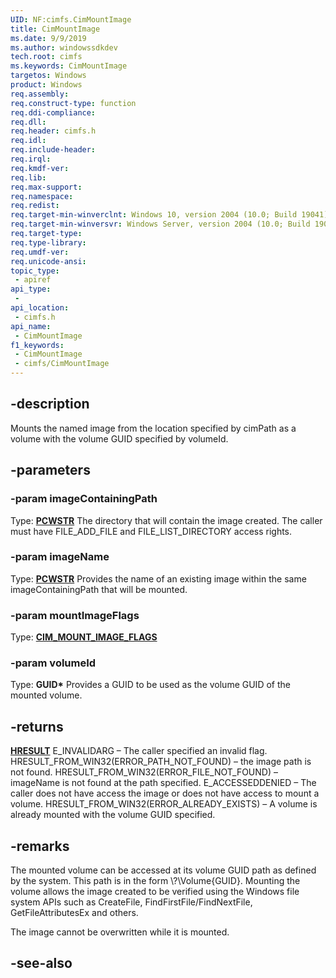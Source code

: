 ```yaml
---
UID: NF:cimfs.CimMountImage
title: CimMountImage
ms.date: 9/9/2019
ms.author: windowssdkdev
tech.root: cimfs
ms.keywords: CimMountImage
targetos: Windows
product: Windows
req.assembly: 
req.construct-type: function
req.ddi-compliance: 
req.dll: 
req.header: cimfs.h
req.idl: 
req.include-header: 
req.irql: 
req.kmdf-ver: 
req.lib: 
req.max-support: 
req.namespace: 
req.redist: 
req.target-min-winverclnt: Windows 10, version 2004 (10.0; Build 19041)
req.target-min-winversvr: Windows Server, version 2004 (10.0; Build 19041)
req.target-type: 
req.type-library: 
req.umdf-ver: 
req.unicode-ansi: 
topic_type:
 - apiref
api_type:
 - 
api_location:
 - cimfs.h
api_name:
 - CimMountImage
f1_keywords:
 - CimMountImage
 - cimfs/CimMountImage
---
```


## -description

Mounts the named image from the location specified by cimPath as a volume with the volume GUID specified by volumeId.

## -parameters

### -param imageContainingPath

Type: **[PCWSTR](/windows/desktop/winprog/windows-data-types)**
The directory that will contain the image created. The caller must have FILE_ADD_FILE and FILE_LIST_DIRECTORY access rights. 

### -param imageName

Type: **[PCWSTR](/windows/desktop/winprog/windows-data-types)**
Provides the name of an existing image within the same imageContainingPath that will be mounted.

### -param mountImageFlags

Type: **[CIM_MOUNT_IMAGE_FLAGS](ne-cimfs-cim_mount_image_flags)**

### -param volumeId

Type: **GUID\***
Provides a GUID to be used as the volume GUID of the mounted volume. 

## -returns

**[HRESULT](/windows/desktop/winprog/windows-data-types)**
E_INVALIDARG – The caller specified an invalid flag.
HRESULT_FROM_WIN32(ERROR_PATH_NOT_FOUND) – the image path is not found.
HRESULT_FROM_WIN32(ERROR_FILE_NOT_FOUND) – imageName is not found at the path specified.
E_ACCESSEDDENIED – The caller does not have access the image or does not have access to mount a volume.
HRESULT_FROM_WIN32(ERROR_ALREADY_EXISTS) – A volume is already mounted with the volume GUID specified.

## -remarks

The mounted volume can be accessed at its volume GUID path as defined by the system. This path is in the form \\?\Volume{GUID}. Mounting the volume allows the image created to be verified using the Windows file system APIs such as CreateFile, FindFirstFile/FindNextFile, GetFileAttributesEx and others.

The image cannot be overwritten while it is mounted.

## -see-also

